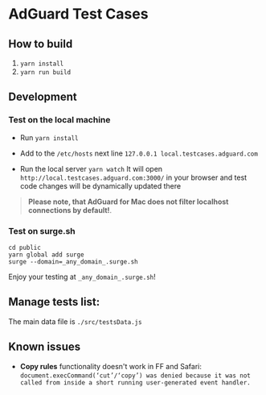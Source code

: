 # AdGuard Test Cases

## How to build

1. `yarn install`
2. `yarn run build`

## Development

### Test on the local machine

* Run `yarn install`

* Add to the `/etc/hosts` next line
    `127.0.0.1 local.testcases.adguard.com`

* Run the local server
    `yarn watch`
It will open `http://local.testcases.adguard.com:3000/` in your browser
and test code changes will be dynamically updated there

> **Please note, that AdGuard for Mac does not filter localhost connections by default!**.

### Test on surge.sh

```
cd public
yarn global add surge
surge --domain=_any_domain_.surge.sh
```

Enjoy your testing at `_any_domain_.surge.sh`!

## Manage tests list:

The main data file is `./src/testsData.js`

## Known issues

- **Copy rules** functionality doesn't work in FF and Safari:
  `document.execCommand(‘cut’/‘copy’) was denied because it was not called from inside a short running user-generated event handler.`
